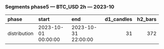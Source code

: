 ### Segments phase5 — BTC_USD 2h — 2023-10

| phase        | start               | end                 |   d1_candles |   h2_bars |
|:-------------|:--------------------|:--------------------|-------------:|----------:|
| distribution | 2023-10-01 00:00:00 | 2023-10-31 22:00:00 |           31 |       372 |